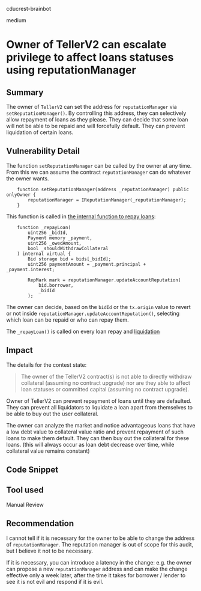 cducrest-brainbot

medium

# Owner of TellerV2 can escalate privilege to affect loans statuses using reputationManager

## Summary

The owner of `TellerV2` can set the address for `reputationManager` via `setReputationManager()`. By controlling this address, they can selectively allow repayment of loans as they please. They can decide that some loan will not be able to be repaid and will forcefully default. They can prevent liquidation of certain loans.

## Vulnerability Detail

The function `setReputationManager` can be called by the owner at any time. From this we can assume the contract `reputationManager` can do whatever the owner wants.

```solidity
    function setReputationManager(address _reputationManager) public onlyOwner {
        reputationManager = IReputationManager(_reputationManager);
    }
```

This function is called in [the internal function to repay loans](https://github.com/sherlock-audit/2023-03-teller/blob/main/teller-protocol-v2/packages/contracts/contracts/TellerV2.sol#L721):
```solidity
    function _repayLoan(
        uint256 _bidId,
        Payment memory _payment,
        uint256 _owedAmount,
        bool _shouldWithdrawCollateral
    ) internal virtual {
        Bid storage bid = bids[_bidId];
        uint256 paymentAmount = _payment.principal + _payment.interest;

        RepMark mark = reputationManager.updateAccountReputation(
            bid.borrower,
            _bidId
        );
```

The owner can decide, based on the `bidId` or the `tx.origin` value to revert or not inside `reputationManager.updateAccountReputation()`, selecting which loan can be repaid or who can repay them.

The `_repayLoan()` is called on every loan repay and [liquidation](https://github.com/sherlock-audit/2023-03-teller/blob/main/teller-protocol-v2/packages/contracts/contracts/TellerV2.sol#L690)

## Impact

The details for the contest state:

> The owner of the TellerV2 contract(s) is not able to directly withdraw collateral (assuming no contract upgrade) nor are they able to affect loan statuses or committed capital (assuming no contract upgrade).

Owner of TellerV2 can prevent repayment of loans until they are defaulted. They can prevent all liquidators to liquidate a loan apart from themselves to be able to buy out the user collateral.

The owner can analyze the market and notice advantageous loans that have a low debt value to collateral value ratio and prevent repayment of such loans to make them default. They can then buy out the collateral for these loans. (this will always occur as loan debt decrease over time, while collateral value remains constant)

## Code Snippet

## Tool used

Manual Review

## Recommendation

I cannot tell if it is necessary for the owner to be able to change the address of `reputationManager`. The reputation manager is out of scope for this audit, but I believe it not to be necessary.

If it is necessary, you can introduce a latency in the change: e.g. the owner can propose a new `reputationManager` address and can make the change effective only a week later, after the time it takes for borrower / lender to see it is not evil and respond if it is evil.